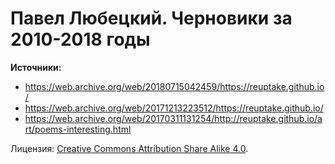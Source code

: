 # Павел Любецкий. Черновики за 2010-2018 годы

__Источники:__

- <https://web.archive.org/web/20180715042459/https://reuptake.github.io/>
- <https://web.archive.org/web/20171213223512/https://reuptake.github.io/>
- <https://web.archive.org/web/20170311131254/http://reuptake.github.io/art/poems-interesting.html>

Лицензия: [Creative Commons Attribution Share Alike 4.0](https://raw.githubusercontent.com/pasha-liubetski/sufi/main/LICENSE).
